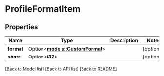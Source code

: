 # ProfileFormatItem

## Properties

Name | Type | Description | Notes
------------ | ------------- | ------------- | -------------
**format** | Option<[**models::CustomFormat**](CustomFormat.md)> |  | [optional]
**score** | Option<**i32**> |  | [optional]

[[Back to Model list]](../README.md#documentation-for-models) [[Back to API list]](../README.md#documentation-for-api-endpoints) [[Back to README]](../README.md)


